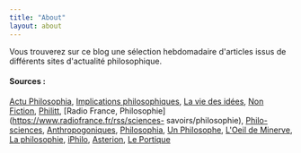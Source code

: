 ```yaml
---
title: "About"
layout: about
---
```


Vous trouverez sur ce blog une sélection hebdomadaire d'articles issus de différents sites d'actualité philosophique.

#### Sources :

[Actu Philosophia](https://www.actu-philosophia.com/), [Implications
philosophiques](http://www.implications-philosophiques.org/), [La vie des
idées](http://www.laviedesidees.fr/), [Non
Fiction](https://www.nonfiction.fr/), [Philitt](http://philitt.fr), [Radio
France, Philosophie](https://www.radiofrance.fr/rss/sciences-
savoirs/philosophie), [Philo-sciences](https://philosciences.com),
[Anthropogoniques](https://anthropogoniques.com/),
[Philosophia](http://philosophia.fr/), [Un
Philosophe](http://unphilosophe.wordpress.com/), [L'Oeil de
Minerve](http://blog.ac-versailles.fr/oeildeminerve/index.php/), [La
philosophie](http://la-philosophie.com/), [iPhilo](http://iphilo.fr/),
[Asterion](https://journals.openedition.org/asterion/), [Le
Portique](http://journals.openedition.org/leportique/)
